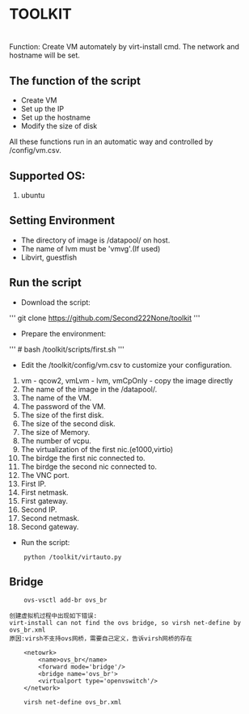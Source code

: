# TOOLKIT
# 
Function: Create VM automately by virt-install cmd. The network and 
hostname will be set.


## The function of the script

- Create VM 
- Set up the IP
- Set up the hostname
- Modify the size of disk
 
All these functions run in an automatic way and controlled by /config/vm.csv.


## Supported OS:

1. ubuntu


## Setting Environment

- The directory of image is /datapool/ on host.
- The name of lvm must be 'vmvg'.(If used)
- Libvirt, guestfish

## Run the script

- Download the script:

'''
	git clone https://github.com/Second222None/toolkit
'''

- Prepare the environment:

'''
	# bash /toolkit/scripts/first.sh
'''

- Edit the /toolkit/config/vm.csv to customize your configuration.

1. vm - qcow2, vmLvm - lvm, vmCpOnly - copy the image directly
2. The name of the image in the /datapool/.
3. The name of the VM.
4. The password of the VM.
5. The size of the first disk.
6. The size of the second disk.
7. The size of Memory.
8. The number of vcpu.
9. The virtualization of the first nic.(e1000,virtio)
10. The birdge the first nic connected to.
11. The birdge the second nic connected to.
12. The VNC port.
13. First IP.
14. First netmask.
15. First gateway.
16. Second IP.
17. Second netmask.
18. Second gateway.

- Run the script:

```
	python /toolkit/virtauto.py
```

## Bridge
    
```    
    ovs-vsctl add-br ovs_br
```

    创建虚拟机过程中出现如下错误:
    virt-install can not find the ovs bridge, so virsh net-define by ovs_br.xml
    原因:virsh不支持ovs网桥，需要自己定义，告诉virsh网桥的存在
    
```
    <netowrk>
        <name>ovs_br</name>
        <forward mode='bridge'/> 
        <bridge name='ovs_br'>
        <virtualport type='openvswitch'/>
    </network>
``` 
```
    virsh net-define ovs_br.xml
```



